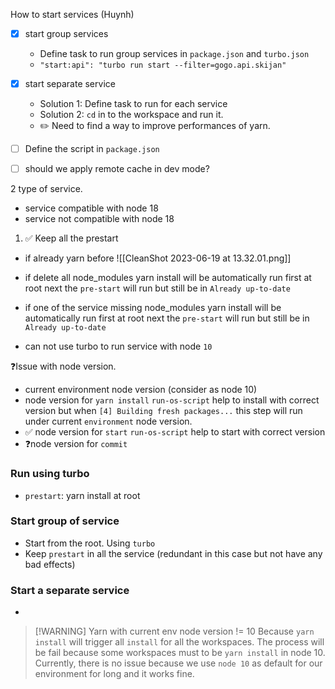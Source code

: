 
How to start services (Huynh)
- [x] start group services
	- Define task to run group services in `package.json` and `turbo.json`
	- `"start:api": "turbo run start --filter=gogo.api.skijan"`
- [x] start separate service
	- Solution 1: Define task to run for each service
	- Solution 2: `cd` in to the workspace and run it.
	- ✏️ Need to find a way to improve performances of yarn.
- [ ] Define the script in `package.json`
- [ ] should we apply remote cache in dev mode?


2 type of service.
- service compatible with node 18
- service not compatible with node 18


1. ✅ Keep all the prestart
- if already yarn before
![[CleanShot 2023-06-19 at 13.32.01.png]]
- if delete all node_modules
	yarn install will be automatically run first at root
	next the `pre-start` will run but still be in `Already up-to-date`
- if one of the service missing node_modules
	yarn install will be automatically run first at root
	next the `pre-start` will run but still be in `Already up-to-date`

- can not use turbo to run service with node `10`

❓Issue with node version.
- current environment node version (consider as node 10)
- node version for `yarn install`
	`run-os-script` help to install with correct version but when
	`[4] Building fresh packages...` this step will run under current `environment` node version.
- ✅ node version for `start` 
	`run-os-script` help to start with correct version
- ❓node version for `commit`


### Run using turbo
- `prestart`: yarn install at root

### Start group of service
- Start from the root. Using `turbo`
- Keep `prestart` in all the service (redundant in this case but not have any bad effects)

### Start a separate service
- 



> [!WARNING] Yarn with current env node version != 10
> Because `yarn install` will trigger all `install` for all the workspaces. The process will be fail because some workspaces must to be `yarn install` in node 10.
> Currently, there is no issue because we use `node 10` as default for our environment for long and it works fine.
